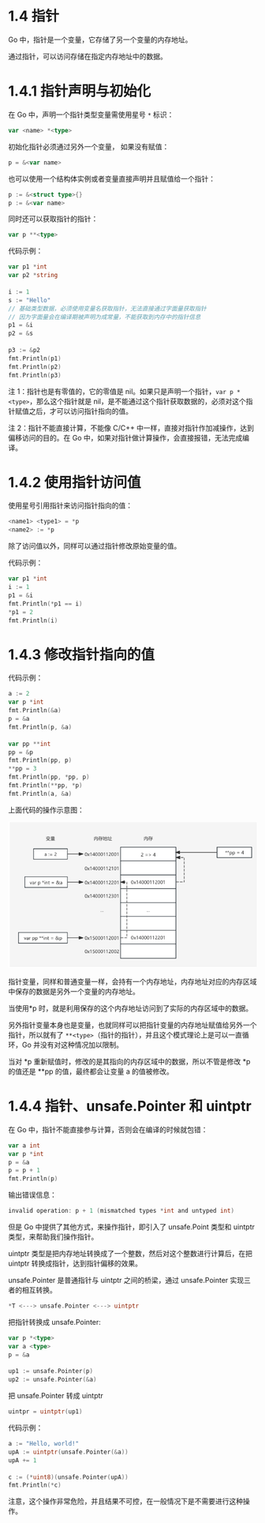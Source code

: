 # 1.4 指针

Go 中，指针是一个变量，它存储了另一个变量的内存地址。

通过指针，可以访问存储在指定内存地址中的数据。

# 1.4.1 指针声明与初始化

在 Go 中，声明一个指针类型变量需使用星号 `*` 标识：

```go
var <name> *<type>
```

初始化指针必须通过另外一个变量， 如果没有赋值：

```go
p = &<var name>
```

也可以使用一个结构体实例或者变量直接声明并且赋值给一个指针：

```go
p := &<struct type>{}
p := &<var name>
```

同时还可以获取指针的指针：

```go
var p **<type>
```

代码示例：

```go
var p1 *int
var p2 *string

i := 1
s := "Hello"
// 基础类型数据，必须使用变量名获取指针，无法直接通过字面量获取指针
// 因为字面量会在编译期被声明为成常量，不能获取到内存中的指针信息
p1 = &i
p2 = &s

p3 := &p2
fmt.Println(p1)
fmt.Println(p2)
fmt.Println(p3)
```

注 1：指针也是有零值的，它的零值是 nil。如果只是声明一个指针，`var p *<type>`，那么这个指针就是 nil，是不能通过这个指针获取数据的，必须对这个指针赋值之后，才可以访问指针指向的值。

注 2：指针不能直接计算，不能像 C/C++ 中一样，直接对指针作加减操作，达到偏移访问的目的。在 Go 中，如果对指针做计算操作，会直接报错，无法完成编译。

# 1.4.2 使用指针访问值

使用星号引用指针来访问指针指向的值：

```go
<name1> <type1> = *p
<name2> := *p
```

除了访问值以外，同样可以通过指针修改原始变量的值。

代码示例：

```go
var p1 *int
i := 1
p1 = &i
fmt.Println(*p1 == i)
*p1 = 2
fmt.Println(i)
```

# 1.4.3 修改指针指向的值

代码示例：

```go
a := 2
var p *int
fmt.Println(&a)
p = &a
fmt.Println(p, &a)

var pp **int
pp = &p
fmt.Println(pp, p)
**pp = 3
fmt.Println(pp, *pp, p)
fmt.Println(**pp, *p)
fmt.Println(a, &a)
```

上面代码的操作示意图：

![](static/1.png)

指针变量，同样和普通变量一样，会持有一个内存地址，内存地址对应的内存区域中保存的数据是另外一个变量的内存地址。

当使用*p 时，就是利用保存的这个内存地址访问到了实际的内存区域中的数据。

另外指针变量本身也是变量，也就同样可以把指针变量的内存地址赋值给另外一个指针，所以就有了 `**<type>`（指针的指针），并且这个模式理论上是可以一直循环，Go 并没有对这种情况加以限制。

当对 *p 重新赋值时，修改的是其指向的内存区域中的数据，所以不管是修改 *p 的值还是 **pp 的值，最终都会让变量 a 的值被修改。

# 1.4.4 指针、unsafe.Pointer 和 uintptr

在 Go 中，指针不能直接参与计算，否则会在编译的时候就包错：

```go
var a int
var p *int
p = &a
p = p + 1
fmt.Println(p)
```

输出错误信息：

```go
invalid operation: p + 1 (mismatched types *int and untyped int)
```

但是 Go 中提供了其他方式，来操作指针，即引入了 unsafe.Point 类型和 uintptr 类型，来帮助我们操作指针。

uintptr 类型是把内存地址转换成了一个整数，然后对这个整数进行计算后，在把 uintptr 转换成指针，达到指针偏移的效果。

unsafe.Pointer 是普通指针与 uintptr 之间的桥梁，通过 unsafe.Pointer 实现三者的相互转换。

```go
*T <---> unsafe.Pointer <---> uintptr
```

把指针转换成 unsafe.Pointer:

```go
var p *<type>
var a <type>
p = &a

up1 := unsafe.Pointer(p)
up2 := unsafe.Pointer(&a)
```

把 unsafe.Pointer 转成 uintptr

```go
uintpr = uintptr(up1)
```

代码示例：

```go
a := "Hello, world!"
upA := uintptr(unsafe.Pointer(&a))
upA += 1

c := (*uint8)(unsafe.Pointer(upA))
fmt.Println(*c)
```

注意，这个操作非常危险，并且结果不可控，在一般情况下是不需要进行这种操作。